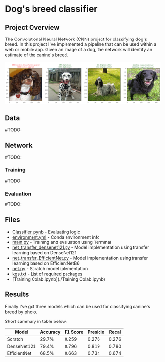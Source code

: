 [//]: # (Image References)

[image1]: ./images/result.png "Sample Output"
[image2]: ./images/vgg16_model.png "VGG-16 Model Layers"
[image3]: ./images/vgg16_model_draw.png "VGG16 Model Figure"

# Dog's breed classifier

## Project Overview

The Convolutional Neural Network (CNN) project for classifying dog's breed. In this project I've implemented a pipeline that can be used within a web or mobile app. Given an image of a dog, the network will identify an estimate of the canine's breed.  

![Sample Output][image1]

## Data

#TODO:

## Network

#TODO:

### Training

#TODO:

### Evaluation

#TODO:

## Files

* [Classifier.ipynb](./Classifier.ipynb) - Evaluating logic
* [environment.yml](./environment.yml) - Conda environment info
* [main.py](./main.py) - Training and evaluation using Terminal
* [net_transfer_densenet121.py](./net_transfer_densenet121.py) - Model implementation using transfer learning based on DenseNet121
* [net_transfer_EfficientNet.py](./net_transfer_EfficientNet.py) - Model implementation using transfer learning based on EfficientNetB6
* [net.py](./net.py) - Scratch model iplementation
* [kgs.txt](./pkgs.txt) - List of required packages
* [Training Colab.ipynb](./Training Colab.ipynb)

## Results

Finally I've got three models which can be used for classifying canine's breed by photo.

Short sammary in table below:

|Model			|Accuracy		|F1 Score		|Presicio	|Recal		|
|---------------|---------------|---------------|-----------|-----------|
|Scratch		|29.7%			|0.259			|0.276		|0.276		|
|DenseNet121	|79.4%			|0.796			|0.819		|0.780		|
|EfficientNet	|68.5%			|0.663			|0.734		|0.674		|